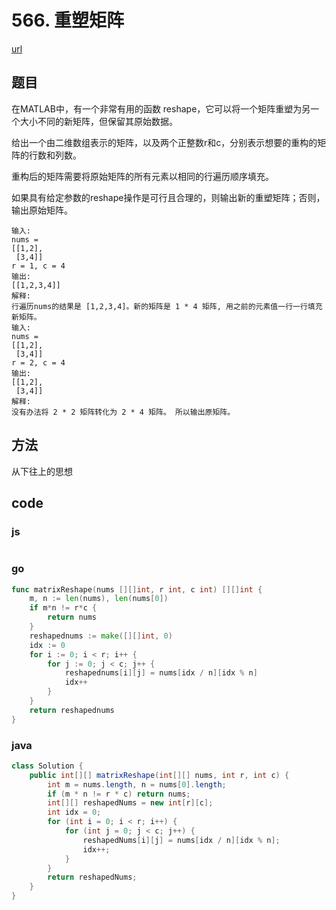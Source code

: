 # 566. 重塑矩阵


[url](https://leetcode-cn.com/problems/reshape-the-matrix/)


## 题目
在MATLAB中，有一个非常有用的函数 reshape，它可以将一个矩阵重塑为另一个大小不同的新矩阵，但保留其原始数据。

给出一个由二维数组表示的矩阵，以及两个正整数r和c，分别表示想要的重构的矩阵的行数和列数。

重构后的矩阵需要将原始矩阵的所有元素以相同的行遍历顺序填充。

如果具有给定参数的reshape操作是可行且合理的，则输出新的重塑矩阵；否则，输出原始矩阵。



```
输入: 
nums = 
[[1,2],
 [3,4]]
r = 1, c = 4
输出: 
[[1,2,3,4]]
解释:
行遍历nums的结果是 [1,2,3,4]。新的矩阵是 1 * 4 矩阵, 用之前的元素值一行一行填充新矩阵。
输入: 
nums = 
[[1,2],
 [3,4]]
r = 2, c = 4
输出: 
[[1,2],
 [3,4]]
解释:
没有办法将 2 * 2 矩阵转化为 2 * 4 矩阵。 所以输出原矩阵。
```

## 方法
从下往上的思想

## code

### js

```js
```

### go

```go
func matrixReshape(nums [][]int, r int, c int) [][]int {
	m, n := len(nums), len(nums[0])
	if m*n != r*c {
		return nums
	}
	reshapednums := make([][]int, 0)
	idx := 0
	for i := 0; i < r; i++ {
		for j := 0; j < c; j++ {
			reshapednums[i][j] = nums[idx / n][idx % n]
			idx++
		}
	}
	return reshapednums
}
```

### java

```java
class Solution {
    public int[][] matrixReshape(int[][] nums, int r, int c) {
        int m = nums.length, n = nums[0].length;
        if (m * n != r * c) return nums;
        int[][] reshapedNums = new int[r][c];
        int idx = 0;
        for (int i = 0; i < r; i++) {
            for (int j = 0; j < c; j++) {
                reshapedNums[i][j] = nums[idx / n][idx % n];
                idx++;
            }
        }
        return reshapedNums;
    }
}
```

